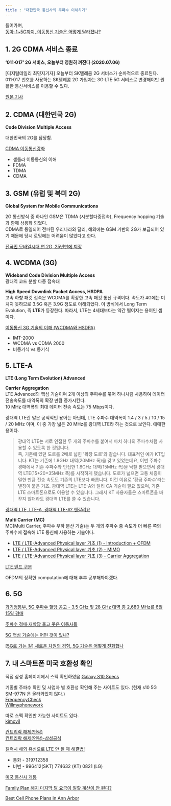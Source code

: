 ```yaml
---
title : "대한민국 통신사의 주파수 이해하기"
---
```


들어가며,  
[동아-1~5G까지, 이동통신 기술은 어떻게 달라졌나?](https://www.donga.com/news/It/article/all/20190320/94655845/1)

## 1. 2G CDMA 서비스 종료
**‘011‧017’ 2G 서비스, 오늘부터 영원히 꺼진다 (2020.07.06)**

[디지털데일리 최민지기자] 오늘부터 SK텔레콤 2G 서비스가 순차적으로 종료된다. 011‧017 번호를 사용하는 SK텔레콤 2G 가입자는 3G‧LTE‧5G 서비스로 변경해야만 원활한 통신서비스를 이용할 수 있다.

[원본 기사](http://www.ddaily.co.kr/news/article/?no=197940)


## 2. CDMA (대한민국 2G)
**Code Division Multiple Access**

대한민국의 2G를 담당함.

[CDMA 이동통신강좌](http://www.rfdh.com/tech/cdma.htm)  
- 셀룰라 이동통신의 이해
- FDMA
- TDMA
- CDMA

## 3. GSM (유럽 및 북미 2G)
**Global System for Mobile Communications**

2G 통신방식 중 하나인 GSM은 TDMA (시분할다중접속), Frequency hopping 기술과 함께 상용화 되었다.  
CDMA로 통일되어 전파된 우리나라와 달리, 해외에는 GSM 기반의 2G가 보급되어 있기 때문에 당시 로밍에는 어려움이 많았다고 한다.  

[전국민 모바일시대 연 2G, 25년만에 퇴장](http://m.goodnews1.com/news_view.asp?seq=99463)

## 4. WCDMA (3G)
**Wideband Code Division Multiple Access**  
광대역 코드 분할 다중 접속대

**High Speed Downlink Packet Access, HSDPA**  
고속 하향 패킷 접속은 WCDMA를 확장한 고속 패킷 통신 규격이다. 속도가 4G에는 미치지 못하므로 3.5G 혹은 3.9G 정도로 이해되었다.
이 방식에서 Long Term Evolution, 즉 **LTE**가 등장한다. 따라서, LTE는 4세대보다는 약간 떨어지는 용어인 셈이다.

[이동통신 3G 기술의 이해 (WCDMA와 HSDPA)](https://linecard.tistory.com/73)  
- IMT-2000
- WCDMA vs CDMA 2000
- 비동기식 vs 동기식

## 5. LTE-A
**LTE (Long Term Evolution) Advanced**

**Carrier Aggregation**  
LTE Advanced의 핵심 기술이며 2개 이상의 주파수를 묶어 하나처럼 사용하여 데이터 전송속도를 대역폭의 확장 만큼 증가시킨다.  
10 MHz 대역폭의 최대 데이터 전송 속도는 75 Mbps이다.

광대역 LTE란 말은 공식적인 용어는 아닌데, LTE 주파수 대역폭이 1.4 / 3 / 5 / 10 / 15 / 20 MHz 이며, 이 중 가장 넓은 20 MHz를 광대역 LTE라 하는 것으로 보인다. 애매한 용어다.

> 광대역 LTE는 서로 인접한 두 개의 주파수를 붙여서 마치 하나의 주파수처럼 사용할 수 있도록 한 것입니다.  
> 즉, 기존에 있던 도로를 2배로 넓힌 '확장 도로'와 같습니다. 대표적인 예가 KT입니다. KT는 기존에 1.8GHz 대역(20MHz 폭)을 갖고 있었는데요, 이번 주파수 경매에서 기존 주파수와 인접한 1.8GHz 대역(15MHz 폭)을 낙찰 받으면서 광대역 LTE(15+20=35MHz 폭)를 시작하게 됐습니다. 도로가 넓으면 교통 체증이 덜한 만큼 전송 속도도 기존의 LTE보다 빠릅니다. 이런 이유로 '황금 주파수'라는 별칭이 붙은 거죠. 광대역 LTE는 LTE-A와 달리 CA 기술이 필요 없으며, 기존 LTE 스마트폰으로도 이용할 수 있습니다. 그래서 KT 사용자들은 스마트폰을 바꾸지 않더라도 광대역 LTE를 쓸 수 있습니다.

[광대역 LTE, LTE-A, 광대역 LTE-A? 헷갈려요](https://it.donga.com/15974/)

**Multi Carrier (MC)**  
MC(Multi Carrier, 주파수 부하 분산 기술)는 두 개의 주파수 중 속도가 더 빠른 쪽의 주파수에 접속해 LTE 통신에 사용하는 기술이다.  

- [LTE / LTE-Advanced Physical layer 기초 (1) - Introduction + OFDM](https://www.whydsp.org/209)  
- [LTE / LTE-Advanced Physical layer 기초 (2) - MIMO](https://www.whydsp.org/210)
- [LTE / LTE-Advanced Physical layer 기초 (3) - Carrier Aggregation](https://www.whydsp.org/211)

[LTE 밴드 구분](https://en.wikipedia.org/wiki/LTE_frequency_bands)

OFDM의 정확한 computation에 대해 추후 공부해봐야겠다.

## 6. 5G

[과기정통부, 5G 주파수 할당 공고 - 3.5 GHz 및 28 GHz 대역 총 2,680 MHz를 6월 15일 경매](https://www.netmanias.com/ko/post/operator_news/13589)

[주파수 경매·재할당 울고 웃은 이통사들](https://news.mt.co.kr/mtview.php?no=2020042216533895662)

[5G 핵심 기술에는 어떤 것이 있나?](https://www.etri.re.kr/webzine/20190510/sub03.html)

[[5G로 가는 길] 새로운 차원의 경험, 5G 기술은 어떻게 진화했나](https://news.samsung.com/kr/5g%EB%A1%9C-%EA%B0%80%EB%8A%94-%EA%B8%B8-%EC%83%88%EB%A1%9C%EC%9A%B4-%EC%B0%A8%EC%9B%90%EC%9D%98-%EA%B2%BD%ED%97%98-5g-%EA%B8%B0%EC%88%A0%EC%9D%80-%EC%96%B4%EB%96%BB%EA%B2%8C-%EC%A7%84%ED%99%94)



## 7. 내 스마트폰 미국 호환성 확인

직접 삼성 홈페이지에서 스펙 확인하였음
[Galaxy S10 Specs](https://www.samsung.com/sec/smartphones/galaxy-s10/specs/)

기종별 주파수 확인 및 사업자 별 호환성 확인해 주는 사이트도 있다. (현재 s10 5G SM-977N 은 올라와있지 않다.)  
[FrequencyCheck](https://www.frequencycheck.com/)  
[Willmyphonework](https://willmyphonework.net/)

따로 스펙 확인만 가능한 사이트도 있다.  
[kimovil](https://www.kimovil.com/en/where-to-buy-samsung-galaxy-s10-5g)

[컨트리락 해제(언락)](https://r1.community.samsung.com/t5/%EA%B0%A4%EB%9F%AD%EC%8B%9C-S/s8-%EC%BB%A8%ED%8A%B8%EB%A6%AC%EB%9D%BD-%ED%95%B4%EC%A0%9C-%EB%90%98%EC%9E%88%EB%8A%94%EA%B1%B4%EA%B0%80%EC%9A%94/td-p/331478)  
[컨트리락 해제(언락)-삼성공식](https://www.samsungsvc.co.kr/online/diagnosisgoVw.do?kb_Id=KNOW1000009646)


[갤럭시 해외 유심으로 LTE 안 될 때 해결법!](https://www.youtube.com/watch?v=f3dspIbOsTc)  
- 통화 - 319712358
- 비번 - 996412(SKT) 774632 (KT) 0821 (LG)

[미국 통신사 개통](https://m.blog.naver.com/PostView.nhn?blogId=innovannie95&logNo=221540977019&proxyReferer=https:%2F%2Fwww.google.com%2F)

[Family Plan 해지 마지막 달 요금이 일할 계산이 안 된다?](https://www.missycoupons.com/zero/board.php#id=review&ss=on&sn=&sc=on&keyword=%EA%B0%80&no=61981)

[Best Cell Phone Plans in Ann Arbor](https://www.wirefly.com/content/phone-plans/michigan/ann-arbor)
